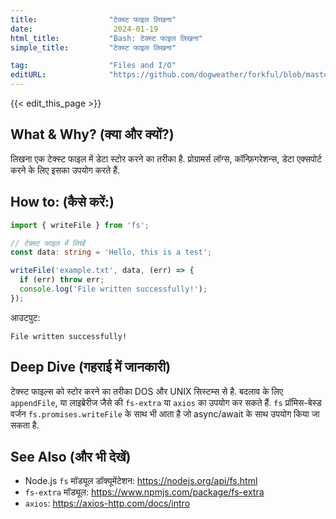 ```yaml
---
title:                "टेक्स्ट फाइल लिखना"
date:                  2024-01-19
html_title:           "Bash: टेक्स्ट फाइल लिखना"
simple_title:         "टेक्स्ट फाइल लिखना"

tag:                  "Files and I/O"
editURL:              "https://github.com/dogweather/forkful/blob/master/content/hi/typescript/writing-a-text-file.md"
---
```


{{< edit_this_page >}}

## What & Why? (क्या और क्यों?)
लिखना एक टेक्स्ट फाइल में डेटा स्टोर करने का तरीका है. प्रोग्रामर्स लॉग्स, कॉन्फ़िगरेशन्स, डेटा एक्सपोर्ट करने के लिए इसका उपयोग करते हैं.

## How to: (कैसे करें:)
```TypeScript
import { writeFile } from 'fs';

// टेक्स्ट फाइल में लिखें
const data: string = 'Hello, this is a test';

writeFile('example.txt', data, (err) => {
  if (err) throw err;
  console.log('File written successfully!');
});
```

आउटपुट:
```
File written successfully!
```

## Deep Dive (गहराई में जानकारी)
टेक्स्ट फाइल्स को स्टोर करने का तरीका DOS और UNIX सिस्टम्स से है. बदलाव के लिए `appendFile`, या लाइब्रेरीज जैसे की `fs-extra` या `axios` का उपयोग कर सकते हैं. `fs` प्रॉमिस-बेस्ड वर्जन `fs.promises.writeFile` के साथ भी आता है जो async/await के साथ उपयोग किया जा सकता है.

## See Also (और भी देखें)
- Node.js `fs` मॉड्यूल डॉक्यूमेंटेशन: https://nodejs.org/api/fs.html
- `fs-extra` मॉड्यूल: https://www.npmjs.com/package/fs-extra
- `axios`: https://axios-http.com/docs/intro
